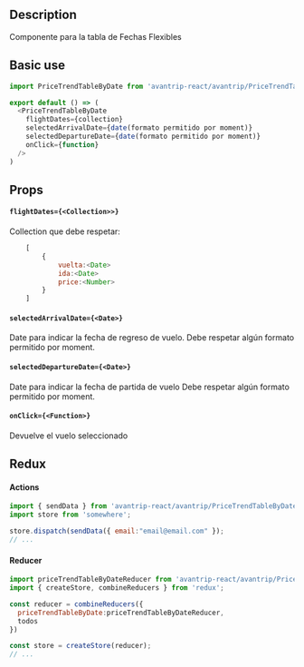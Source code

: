 ## Description
Componente para la tabla de Fechas Flexibles

## Basic use

```javascript
import PriceTrendTableByDate from 'avantrip-react/avantrip/PriceTrendTableByDate';

export default () => (
  <PriceTrendTableByDate
    flightDates={collection}
    selectedArrivalDate={date(formato permitido por moment)}
    selectedDepartureDate={date(formato permitido por moment)}
    onClick={function}
  />
)
```

## Props

#### `flightDates={<Collection>>}`
Collection que debe respetar:
```javascript
	[
		{
			vuelta:<Date>
			ida:<Date>
			price:<Number>
		}
	]
```

#### `selectedArrivalDate={<Date>}`
Date para indicar la fecha de regreso de vuelo.
Debe respetar algún formato permitido por moment.

#### `selectedDepartureDate={<Date>}`
Date para indicar la fecha de partida de vuelo
Debe respetar algún formato permitido por moment.

#### `onClick={<Function>}`
Devuelve el vuelo seleccionado

## Redux

#### Actions
```javascript
import { sendData } from 'avantrip-react/avantrip/PriceTrendTableByDate/actions';
import store from 'somewhere';

store.dispatch(sendData({ email:"email@email.com" });
// ...
```

#### Reducer
```javascript
import priceTrendTableByDateReducer from 'avantrip-react/avantrip/PriceTrendTableByDate/reducer';
import { createStore, combineReducers } from 'redux';

const reducer = combineReducers({
  priceTrendTableByDate:priceTrendTableByDateReducer,
  todos
})

const store = createStore(reducer);
// ...
```

